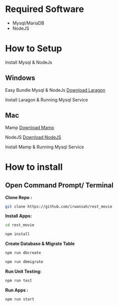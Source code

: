 
# Required Software 
- Mysql/MariaDB
- NodeJS

# How to Setup

Install Mysql & NodeJs

## Windows 
Easy Bundle Mysql & NodeJs [Download Laragon](https://github.com/leokhoa/laragon/releases/download/6.0.0/laragon-wamp.exe)

Install Laragon & Running Mysql Service

## Mac
Mamp [Download Mamp](https://www.mamp.info/en/downloads/)

NodeJS [Download NodeJS](https://nodejs.org/en/download) 


Install Mamp & Running Mysql Service

# How to install

## Open Command Prompt/ Terminal

**Clone Repo :**

```bash
git clone https://github.com/irwansah/rest_movie
```

**Install Apps:** 
```bash
cd rest_movie
```
```bash
npm install
```

**Create Database & Migrate Table**

```bash
npm run dbcreate
```

```bash
npm run dbmigrate
```

**Run Unit Testing:**

```bash
npm run test
```

**Run Apps :**

```bash
npm run start
```
